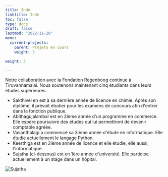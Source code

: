 ```yaml
---
title: Inde
linktitle: Inde
toc: false
type: docs
draft: false
lastmod: "2022-11-28"
menu:
  current-projects:
    parent: Projets en cours
    weight: 3

weight: 3

---
```


Notre collaboration avec la Fondation Regenboog continue à Tiruvannamalai. Nous soutenons maintenant cinq étudiants dans leurs études supérieures:

* Sakthivel en est à sa dernière année de licence en chimie. Après son diplôme, il prévoit étudier pour les examens de concours afin d'entrer dans la fonction publique.
* Abithagujalambal est en 2ième année d'un programme en commerce. Elle espère poursuivre des études qui lui permettront de devenir comptable agréée.
* Vasanthalagi a commencé sa 3ième année d'étude en informatique.  Elle étudie actuellement le langage Python.
* Keerthiga est en 2ième année de licence et elle étudie, elle aussi, l'informatique.
* Sujatha (ci-dessous) est en 1ère année d'université. Elle participe actuellement à un stage dans un hôpital.

![Sujatha](/img/India/indiaSujatha.jpg)
